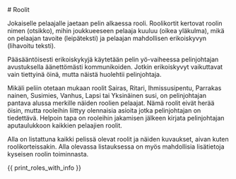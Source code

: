 <article class="rule roles" markdown="1">
# Roolit

Jokaiselle pelaajalle jaetaan pelin alkaessa rooli. Roolikortit kertovat roolin nimen (otsikko), mihin joukkueeseen pelaaja kuuluu (oikea yläkulma), mikä on pelaajan tavoite (leipäteksti) ja pelaajan mahdollisen erikoiskyvyn (lihavoitu teksti).

Pääsääntöisesti erikoiskykyjä käytetään pelin yö-vaiheessa pelinjohtajan avustuksella äänettömästi kommunikoiden. Jotkin erikoiskyvyt vaikuttavat vain tiettyinä öinä, mutta näistä huolehtii pelinjohtaja.

Mikäli peliin otetaan mukaan roolit Sairas, Ritari, Ihmissusipentu, Parrakas nainen, Susimies, Vanhus, Lapsi tai Yksinäinen susi, on pelinjohtajan pantava alussa merkille näiden roolien pelaajat. Nämä roolit eivät herää öisin, mutta rooleihin liittyy olennaisia asioita jotka pelinjohtajan on tiedettävä. Helpoin tapa on rooleihin jakamisen jälkeen kirjata pelinjohtajan aputaulukkoon kaikkien pelaajien roolit.

Alla on listattuna kaikki pelissä olevat roolit ja näiden kuvaukset, aivan kuten roolikorteissakin. Alla olevassa listauksessa on myös mahdollisia lisätietoja kyseisen roolin toiminnasta.
</article>

<section class="rule rolelist">
{{ print_roles_with_info }}
</section>